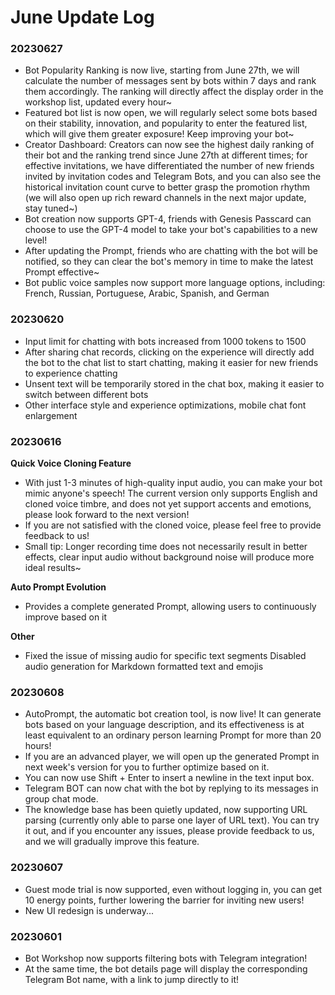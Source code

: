 # June Update Log

### 20230627

* Bot Popularity Ranking is now live, starting from June 27th, we will calculate the number of messages sent by bots within 7 days and rank them accordingly. The ranking will directly affect the display order in the workshop list, updated every hour~
* Featured bot list is now open, we will regularly select some bots based on their stability, innovation, and popularity to enter the featured list, which will give them greater exposure! Keep improving your bot~
* Creator Dashboard: Creators can now see the highest daily ranking of their bot and the ranking trend since June 27th at different times; for effective invitations, we have differentiated the number of new friends invited by invitation codes and Telegram Bots, and you can also see the historical invitation count curve to better grasp the promotion rhythm (we will also open up rich reward channels in the next major update, stay tuned~)
* Bot creation now supports GPT-4, friends with Genesis Passcard can choose to use the GPT-4 model to take your bot's capabilities to a new level!
* After updating the Prompt, friends who are chatting with the bot will be notified, so they can clear the bot's memory in time to make the latest Prompt effective~
* Bot public voice samples now support more language options, including: French, Russian, Portuguese, Arabic, Spanish, and German

### 20230620

* Input limit for chatting with bots increased from 1000 tokens to 1500
* After sharing chat records, clicking on the experience will directly add the bot to the chat list to start chatting, making it easier for new friends to experience chatting
* Unsent text will be temporarily stored in the chat box, making it easier to switch between different bots
* Other interface style and experience optimizations, mobile chat font enlargement

### 20230616

**Quick Voice Cloning Feature**&#x20;

* With just 1-3 minutes of high-quality input audio, you can make your bot mimic anyone's speech! The current version only supports English and cloned voice timbre, and does not yet support accents and emotions, please look forward to the next version!&#x20;
* If you are not satisfied with the cloned voice, please feel free to provide feedback to us!&#x20;
* Small tip: Longer recording time does not necessarily result in better effects, clear input audio without background noise will produce more ideal results~

**Auto Prompt Evolution**&#x20;

* Provides a complete generated Prompt, allowing users to continuously improve based on it

**Other**&#x20;

* Fixed the issue of missing audio for specific text segments Disabled audio generation for Markdown formatted text and emojis

### 20230608

* AutoPrompt, the automatic bot creation tool, is now live! It can generate bots based on your language description, and its effectiveness is at least equivalent to an ordinary person learning Prompt for more than 20 hours!
* If you are an advanced player, we will open up the generated Prompt in next week's version for you to further optimize based on it.
* You can now use Shift + Enter to insert a newline in the text input box.
* Telegram BOT can now chat with the bot by replying to its messages in group chat mode.
* The knowledge base has been quietly updated, now supporting URL parsing (currently only able to parse one layer of URL text). You can try it out, and if you encounter any issues, please provide feedback to us, and we will gradually improve this feature.

### 20230607

* Guest mode trial is now supported, even without logging in, you can get 10 energy points, further lowering the barrier for inviting new users!
* New UI redesign is underway...

### 20230601

* Bot Workshop now supports filtering bots with Telegram integration!
* At the same time, the bot details page will display the corresponding Telegram Bot name, with a link to jump directly to it!